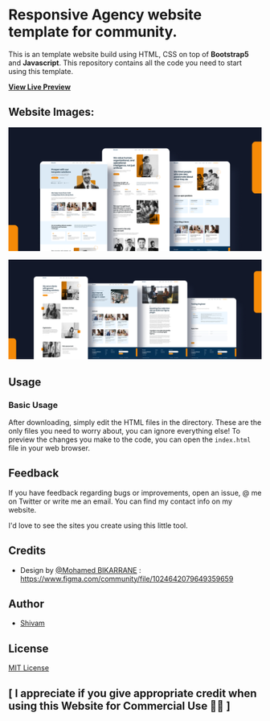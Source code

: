 # Responsive Agency website template for community.

This is an template website build using HTML, CSS on top of **Bootstrap5** and **Javascript**. This repository contains all the code you need to start using this template.

[**View Live Preview**](https://imshivam579.github.io/Agency-Website/)

## Website Images:

![Website Thumnail](/images/websitePages-Cover1.png "Website Thumnail")

![Website Thumnail](/images/websitePages-Cover2.png "Website Thumnail")

## Usage

### Basic Usage

After downloading, simply edit the HTML files in the directory. These are the only files you need to worry about, you can ignore everything else! To preview the changes you make to the code, you can open the `index.html` file in your web browser.

## Feedback

If you have feedback regarding bugs or improvements, open an issue, @ me on Twitter or write me an email. You can find my contact info on my website.

I'd love to see the sites you create using this little tool.

## Credits

- Design by [@Mohamed BIKARRANE](https://www.figma.com/@medbika) : https://www.figma.com/community/file/1024642079649359659

## Author

- [Shivam](https://github.com/imShivam579)

## License

[MIT License](/LICENCE)

## [ I appreciate if you give appropriate credit when using this Website for Commercial Use 💖🤗 ]
